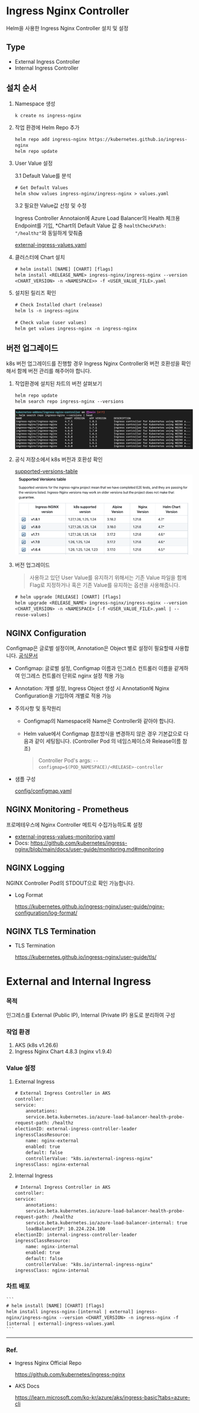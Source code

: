 # Ingress Nginx Controller
Helm을 사용한 Ingress Nginx Controller 설치 및 설정

## Type
- External Ingress Controller
- Internal Ingress Controller

## 설치 순서

1. Namespace 생성

    ```
    k create ns ingress-nginx
    ```

2. 작업 환경에 Helm Repo 추가

    ```
    helm repo add ingress-nginx https://kubernetes.github.io/ingress-nginx
    helm repo update
    ```

3. User Value 설정

    3.1 Default Value를 분석

    ```
    # Get Default Values
    helm show values ingress-nginx/ingress-nginx > values.yaml
    ```

    3.2 필요한 Value값 선정 및 수정
    
    Ingress Controller Annotaion에 Azure Load Balancer의 Health 체크용 Endpoint를 기입, *Chart의 Default Value 값 중 ```healthCheckPath: "/healthz"```와 동일하게 맞춰줌

    [external-ingress-values.yaml](./values/external-ingress-values.yaml)

4. 클러스터에 Chart 설치

    ```
    # helm install [NAME] [CHART] [flags]
    helm install <RELEASE_NAME> ingress-nginx/ingress-nginx --version <CHART_VERSION> -n <NAMESPACE>> -f <USER_VALUE_FILE>.yaml
    ```

5. 설치된 릴리즈 확인

    ```
    # Check Installed chart (release)
    helm ls -n ingress-nginx

    # Check value (user values)
    helm get values ingress-nginx -n ingress-nginx
    ```

## 버전 업그레이드
k8s 버전 업그레이드를 진행할 경우 Ingress Nginx Controller와 버전 호환성을 확인해서 함께 버전 관리를 해주어야 합니다.

1. 작업환경에 설치된 차트의 버전 살펴보기

    ```
    helm repo update
    helm search repo ingress-nginx --versions
    ```
    ![ingress-nginx-versions](image/ingress-nginx-versions.png)

2. 공식 저장소에서 k8s 버전과 호환성 확인

    [supported-versions-table](https://github.com/kubernetes/ingress-nginx#supported-versions-table)
    ![supported-versions-table](image/supported-version-table.png)

3. 버전 업그레이드

    > 사용하고 있던 User Value를 유지하기 위해서는 기존 Value 파일을 함께 Flag로 지정하거나 혹은 기존 Value를 유지하는 옵션을 사용해줍니다.
    ```
    # helm upgrade [RELEASE] [CHART] [flags]
    helm upgrade <RELEASE_NAME> ingress-nginx/ingress-nginx --version <CHART_VERSION> -n <NAMESPACE> [-f <USER_VALUE_FILE>.yaml | --reuse-values]
    ```

## NGINX Configuration
Configmap은 글로벌 설정이며, Annotation은 Object 별로 설정이 필요할때 사용합니다. [공식문서](https://kubernetes.github.io/ingress-nginx/user-guide/nginx-configuration/#nginx-configuration
)

- Configmap: 글로벌 설정, Configmap 이름과 인그레스 컨트롤러 이름을 같게하여 인그레스 컨트롤러 단위로 nginx 설정 적용 가능
- Annotation: 개별 설정, Ingress Object 생성 시 Annotation에 Nginx Configuration을 기입하여 개별로 적용 가능
- 주의사항 및 동작원리

    - Configmap의 Namespace와 Name은 Controller와 같아야 합니다.

    - Helm value에서 Configmap 참조방식을 변경하지 않은 경우 기본값으로 다음과 같이 세팅됩니다. (Controller Pod 의 네임스페이스와 Release이름 참조)

        > Controller Pod's args: ```--configmap=$(POD_NAMESPACE)/<RELEASE>-controller```

- 샘플 구성

    [config/configmap.yaml](./config/configmap.yaml)
## NGINX Monitoring - Prometheus
프로메테우스에 Nginx Controller 메트릭 수집가능하도록 설정
- [external-ingress-values-monitoring.yaml](./values/external-ingress-values-monitoring.yaml)
- Docs: https://github.com/kubernetes/ingress-nginx/blob/main/docs/user-guide/monitoring.md#monitoring

## NGINX Logging
NGINX Controller Pod의 STDOUT으로 확인 가능합니다.

- Log Format

    https://kubernetes.github.io/ingress-nginx/user-guide/nginx-configuration/log-format/

## NGINX TLS Termination
- TLS Termination

    https://kubernetes.github.io/ingress-nginx/user-guide/tls/

# External and Internal Ingress
### 목적

인그레스를 External (Public IP), Internal (Private IP) 용도로 분리하여 구성

### 작업 환경

1. AKS (k8s v1.26.6)
2. Ingress Nginx Chart 4.8.3 (nginx v1.9.4)

### Value 설정

1. External Ingress
    
    ```
    # External Ingress Controller in AKS
    controller:
    service:
        annotations: 
        service.beta.kubernetes.io/azure-load-balancer-health-probe-request-path: /healthz
    electionID: external-ingress-controller-leader
    ingressClassResource:
        name: nginx-external
        enabled: true
        default: false
        controllerValue: "k8s.io/external-ingress-nginx"
    ingressClass: nginx-external
    ```
2. Internal Ingress
    ```
    # Internal Ingress Controller in AKS
    controller:
    service:
        annotations: 
        service.beta.kubernetes.io/azure-load-balancer-health-probe-request-path: /healthz
        service.beta.kubernetes.io/azure-load-balancer-internal: true
        loadBalancerIP: 10.224.224.100
    electionID: internal-ingress-controller-leader
    ingressClassResource:
        name: nginx-internal
        enabled: true
        default: false
        controllerValue: "k8s.io/internal-ingress-nginx"
    ingressClass: nginx-internal
    ```
### 차트 배포

    ```
    # helm install [NAME] [CHART] [flags]
    helm install ingress-nginx-[internal | external] ingress-nginx/ingress-nginx --version <CHART_VERSION> -n ingress-nginx -f [internal | external]-ingress-values.yaml
    ```
---
### Ref.
- Ingress Nginx Official Repo
  
  https://github.com/kubernetes/ingress-nginx

- AKS Docs
  
  https://learn.microsoft.com/ko-kr/azure/aks/ingress-basic?tabs=azure-cli